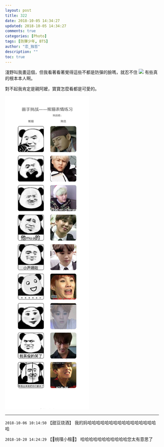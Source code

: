 ```yaml
---
layout: post
title: 322
date: 2018-10-05 14:34:27
updated: 2018-10-05 14:34:27
comments: true
categories: [Photo]
tags: [防彈少年, BTS]
author: "恋_独哲"
description: ""
toc: true
---
```


<p>淺野叫我畫這個，但我看著看著覺得這些不都是防彈的臉嗎，就忍不住&nbsp;<img src="https://emos.plurk.com/4584305271ecee60c34e902f440ff016_w48_h48.gif"  style="max-width:500px;"  />&nbsp;有些真的根本本人啊。<br /></p> 
<p>對不起我肯定是親阿嬤，寶寶怎麼看都是可愛的。</p>

![](https://raw.githubusercontent.com/alicewish/maple50821/master/img_YW5MWVN1NEpoZFVRSnFMQ1FyaHhEQTJVZk5BZDZNK1lxekJsTmphTE5jeS9xc1dHeGhIRXFBPT0.jpg)

---

`2018-10-06 10:14:50` 【甜豆烧酒】 我的妈哈哈哈哈哈哈哈哈哈哈哈哈哈哈哈哈哈

`2018-10-20 14:24:29` 【🍑桃噗小租🐷】 哈哈哈哈哈哈哈哈哈哈哈您太有意思了
